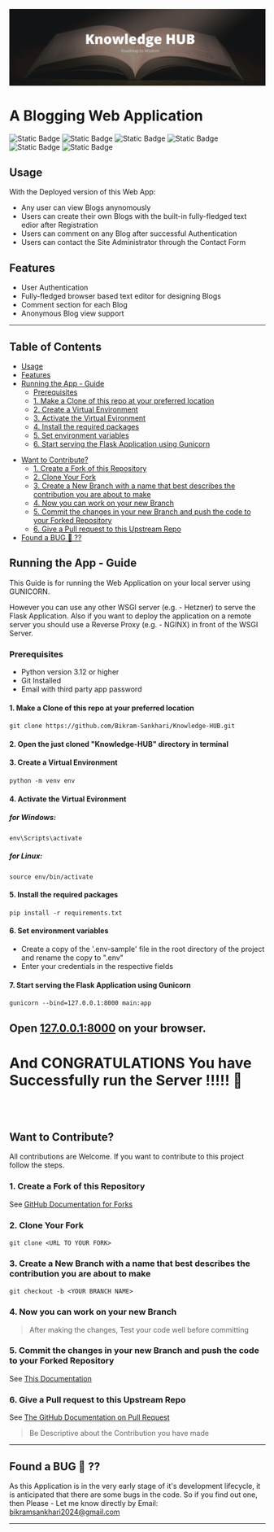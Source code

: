 ![](https://github.com/Bikram-Sankhari/Knowledge-HUB/blob/main/Cover.png?raw=true)

# A Blogging Web Application

![Static Badge](https://img.shields.io/badge/Python-3.12-green) ![Static Badge](https://img.shields.io/badge/Flask-2.2.0-blue) ![Static Badge](https://img.shields.io/badge/SQLAlchemy-1.4.18-orange) ![Static Badge](https://img.shields.io/badge/Jinja2-3.1.3-%23d13828) ![Static Badge](https://img.shields.io/badge/WTForms-3.1.2-%231875c7) ![Static Badge](https://img.shields.io/badge/Bootstrap-8A2BE2)

 ## Usage
With the Deployed version of this Web App:
- Any user can view Blogs anynomously
- Users can create their own Blogs with the built-in fully-fledged text edior after Registration
- Users can comment on any Blog after successful Authentication
- Users can contact the Site Administrator through the Contact Form

## Features

- User Authentication
- Fully-fledged browser based text editor for designing Blogs
- Comment section for each Blog
- Anonymous Blog view support

------------


## Table of Contents

- [Usage](#usage)
- [Features](#features)
- [Running the App - Guide](#running-the-app---guide)
  + [Prerequisites](#prerequisites)
  + [1. Make a Clone of this repo at your preferred location](#1-make-a-clone-of-this-repo-at-your-preferred-location)
  + [2. Create a Virtual Environment](#3-create-a-virtual-environment)
  + [3. Activate the Virtual Evironment](#4-activate-the-virtual-evironment)
  + [4. Install the required packages](#5-install-the-required-packages)
  + [5. Set environment variables](#6-set-environment-variables)
  + [6. Start serving the Flask Application using Gunicorn](#7-start-serving-the-flask-application-using-gunicorn)
* [Want to Contribute?](#want-to-contribute)
    + [1. Create a Fork of this Repository](#1-create-a-fork-of-this-repository)
    + [2. Clone Your Fork](#2-clone-your-fork)
    + [3. Create a New Branch with a name that best describes the contribution you are about to make](#3-create-a-new-branch-with-a-name-that-best-describes-the-contribution-you-are-about-to-make)
    + [4. Now you can work on your new Branch](#4-now-you-can-work-on-your-new-branch)
    + [5. Commit the changes in your new Branch and push the code to your Forked Repository](#5-commit-the-changes-in-your-new-branch-and-push-the-code-to-your-forked-repository)
    + [6. Give a Pull request to this Upstream Repo](#6-give-a-pull-request-to-this-upstream-repo)
* [Found a BUG 🐞 ??](#found-a-bug--)


## Running the App - Guide
This Guide is for running the Web Application on your local server using GUNICORN.

However you can use any other WSGI server (e.g. - Hetzner) to serve the Flask Application. Also if you want to deploy the application on a remote server you should use a Reverse Proxy (e.g. - NGINX) in front of the WSGI Server.

### Prerequisites
- Python version 3.12 or higher
- Git Installed
- Email with third party app password


#### 1. Make a Clone of this repo at your preferred location

	git clone https://github.com/Bikram-Sankhari/Knowledge-HUB.git

#### 2. Open the just cloned "Knowledge-HUB" directory in terminal

#### 3. Create a Virtual Environment

	python -m venv env

#### 4. Activate the Virtual Evironment
##### for Windows:

	env\Scripts\activate

##### for Linux:

	source env/bin/activate

#### 5. Install the required packages

	pip install -r requirements.txt

#### 6. Set environment variables
- Create a copy of the '.env-sample' file in the root directory of the project and rename the copy to ".env"
- Enter your credentials in the respective fields

#### 7. Start serving the Flask Application using Gunicorn

	gunicorn --bind=127.0.0.1:8000 main:app

## Open [127.0.0.1:8000](127.0.0.1:8000) on your browser.
# And CONGRATULATIONS You have Successfully run the Server !!!!! 🥳


<br><br>
## Want to Contribute? 
All contributions are Welcome. If you want to contribute to this project follow the steps.

### 1. Create a Fork of this Repository
See [GitHub Documentation for Forks](https://docs.github.com/en/migrations/importing-source-code/using-the-command-line-to-import-source-code/adding-locally-hosted-code-to-github)

### 2. Clone Your Fork


	git clone <URL TO YOUR FORK>

### 3. Create a New Branch with a name that best describes the contribution you are about to make


	git checkout -b <YOUR BRANCH NAME>

### 4. Now you can work on your new Branch
> After making the changes, Test your code well before committing

### 5. Commit the changes in your new Branch and push the code to your Forked Repository

See [This Documentation](https://docs.github.com/en/pull-requests/collaborating-with-pull-requests/working-with-forks/fork-a-repo)

### 6. Give a Pull request to this Upstream Repo
See [The GitHub Documentation on Pull Request](https://docs.github.com/en/pull-requests/collaborating-with-pull-requests/proposing-changes-to-your-work-with-pull-requests/creating-a-pull-request-from-a-fork)
> Be Descriptive about the Contribution you have made

------------


## Found a BUG 🐞 ??
As this Application is in the very early stage of it&apos;s development lifecycle, it is anticipated that there are some bugs in the code. So if you find out one, then Please -
Let me know directly by Email: bikramsankhari2024@gmail.com

------------


